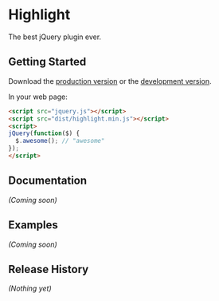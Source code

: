 # Highlight

The best jQuery plugin ever.

## Getting Started
Download the [production version][min] or the [development version][max].

[min]: https://raw.github.com/Andreas/highlight/master/dist/highlight.min.js
[max]: https://raw.github.com/Andreas/highlight/master/dist/highlight.js

In your web page:

```html
<script src="jquery.js"></script>
<script src="dist/highlight.min.js"></script>
<script>
jQuery(function($) {
  $.awesome(); // "awesome"
});
</script>
```

## Documentation
_(Coming soon)_

## Examples
_(Coming soon)_

## Release History
_(Nothing yet)_

